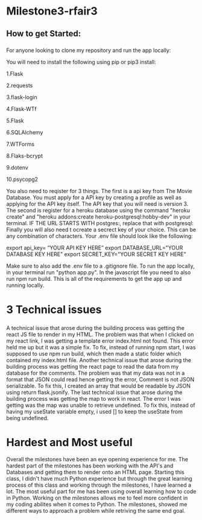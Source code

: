 # Milestone3-rfair3

## How to get Started:

###
For anyone looking to clone my repository and run the app locally:

You will need to install the following using pip or pip3 install:

1.Flask

2.requests

3.flask-login

4.Flask-WTf

5.Flask

6.SQLAlchemy

7.WTForms

8.Flaks-bcrypt

9.dotenv

10.psycopg2


You also need to reqister for 3 things. The first is a api key from The Movie Database. You must apply for a API key by creating a profile as well as applying for the API key itself.
The API key that you will need is version 3. The second is register for a heroku database using the command "heroku create" and "heroku addons:create heroku-postgresql:hobby-dev"
in your terminal. IF THE URL STARTS WITH postgres:, replace that with postgresql: Finally you will also need t ocreate a secrect key of your choice. This can be any combination of characters. Your .env file should look like the following:

export api_key= “YOUR API KEY HERE”
export DATABASE_URL="YOUR DATABASE KEY HERE"
export SECRET_KEY="YOUR SECRET KEY HERE"

Make sure to also add the .env file to a .gitignore file. To run the app locally, in your terminal run "python app.py". In the javascript file you need to also run npm run build. This is all of the requirements to get the app up and running locally.


# 3 Technical issues

###
A technical issue that arose during the building process was getting the react JS file to render in my HTML. The problem was that when I clicked on my react link, I was getting a template error index.html not found. This error held me up but it was a simple fix. To fix, instead of running npm start, I was supposed to use npm run build, which then made a static folder which contained my index.html file. Another technical issue that arose during the building process was getting the react page to read the data from my database for the comments. The problem was that my data was not in a format that JSON could read hence getting the error, Comment is not JSON serializable. To fix this, I created an array that would be readable by JSON using return flask.jsonify.
The last technical issue that arose during the building process was getting the map to work in react. The error I was getting was the map was unable to retrieve undefined. To fix this, instead of having my useState variable empty, i used [] to keep the useState from being undefined.


# Hardest and Most useful
Overall the milestones have been an eye opening experience for me. The hardest part of the milestones has been working with the API's and Databases and getting them to render onto an HTML page. Starting this class, I didn't have much Python experience but through the great learning process of this class and working through the milestones, I have learned a lot. The most useful part for me has been using overall learning how to code in Python. Working on the milestones allows me to feel more confident in my coding abilites when it comes to Python. The milestones, showed me different ways to approach a problem while retriving the same end goal.

